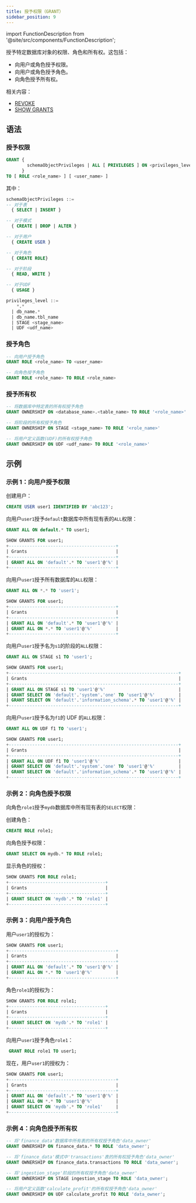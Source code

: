 ```yaml
---
title: 授予权限（GRANT）
sidebar_position: 9
---
```


import FunctionDescription from '@site/src/components/FunctionDescription';

<FunctionDescription description="Introduced or updated: v1.2.275"/>

授予特定数据库对象的权限、角色和所有权。这包括：

- 向用户或角色授予权限。
- 向用户或角色授予角色。
- 向角色授予所有权。

相关内容：

- [REVOKE](11-revoke.md)
- [SHOW GRANTS](22-show-grants.md)

## 语法

### 授予权限

```sql
GRANT {
        schemaObjectPrivileges | ALL [ PRIVILEGES ] ON <privileges_level>
      }
TO [ ROLE <role_name> ] [ <user_name> ]
```

其中：

```sql
schemaObjectPrivileges ::=
-- 对于表
  { SELECT | INSERT }

-- 对于模式
  { CREATE | DROP | ALTER }

-- 对于用户
  { CREATE USER }

-- 对于角色
  { CREATE ROLE}

-- 对于阶段
  { READ, WRITE }

-- 对于UDF
  { USAGE }
```

```sql
privileges_level ::=
    *.*
  | db_name.*
  | db_name.tbl_name
  | STAGE <stage_name>
  | UDF <udf_name>
```

### 授予角色

```sql
-- 向用户授予角色
GRANT ROLE <role_name> TO <user_name>

-- 向角色授予角色
GRANT ROLE <role_name> TO ROLE <role_name>
```

### 授予所有权

```sql
-- 将数据库中特定表的所有权授予角色
GRANT OWNERSHIP ON <database_name>.<table_name> TO ROLE '<role_name>'

-- 将阶段的所有权授予角色
GRANT OWNERSHIP ON STAGE <stage_name> TO ROLE '<role_name>'

-- 将用户定义函数(UDF)的所有权授予角色
GRANT OWNERSHIP ON UDF <udf_name> TO ROLE '<role_name>'
```

## 示例

### 示例 1：向用户授予权限

创建用户：

```sql
CREATE USER user1 IDENTIFIED BY 'abc123';
```

向用户`user1`授予`default`数据库中所有现有表的`ALL`权限：

```sql
GRANT ALL ON default.* TO user1;
```

```sql
SHOW GRANTS FOR user1;
+-----------------------------------------+
| Grants                                  |
+-----------------------------------------+
| GRANT ALL ON 'default'.* TO 'user1'@'%' |
+-----------------------------------------+
```

向用户`user1`授予所有数据库的`ALL`权限：

```sql
GRANT ALL ON *.* TO 'user1';
```

```sql
SHOW GRANTS FOR user1;
+-----------------------------------------+
| Grants                                  |
+-----------------------------------------+
| GRANT ALL ON 'default'.* TO 'user1'@'%' |
| GRANT ALL ON *.* TO 'user1'@'%'         |
+-----------------------------------------+
```

向用户`user1`授予名为`s1`的阶段的`ALL`权限：

```sql
GRANT ALL ON STAGE s1 TO 'user1';
```

```sql
SHOW GRANTS FOR user1;
+-----------------------------------------------------------------+
| Grants                                                          |
+-----------------------------------------------------------------+
| GRANT ALL ON STAGE s1 TO 'user1'@'%'                            |
| GRANT SELECT ON 'default'.'system'.'one' TO 'user1'@'%'         |
| GRANT SELECT ON 'default'.'information_schema'.* TO 'user1'@'%' |
+-----------------------------------------------------------------+
```

向用户`user1`授予名为`f1`的 UDF 的`ALL`权限：

```sql
GRANT ALL ON UDF f1 TO 'user1';
```

```sql
SHOW GRANTS FOR user1;
+-----------------------------------------------------------------+
| Grants                                                          |
+-----------------------------------------------------------------+
| GRANT ALL ON UDF f1 TO 'user1'@'%'                              |
| GRANT SELECT ON 'default'.'system'.'one' TO 'user1'@'%'         |
| GRANT SELECT ON 'default'.'information_schema'.* TO 'user1'@'%' |
+-----------------------------------------------------------------+
```

### 示例 2：向角色授予权限

向角色`role1`授予`mydb`数据库中所有现有表的`SELECT`权限：

创建角色：

```sql
CREATE ROLE role1;
```

向角色授予权限：

```sql
GRANT SELECT ON mydb.* TO ROLE role1;
```

显示角色的授权：

```sql
SHOW GRANTS FOR ROLE role1;
+-------------------------------------+
| Grants                              |
+-------------------------------------+
| GRANT SELECT ON 'mydb'.* TO 'role1' |
+-------------------------------------+
```

### 示例 3：向用户授予角色

用户`user1`的授权为：

```sql
SHOW GRANTS FOR user1;
+-----------------------------------------+
| Grants                                  |
+-----------------------------------------+
| GRANT ALL ON 'default'.* TO 'user1'@'%' |
| GRANT ALL ON *.* TO 'user1'@'%'         |
+-----------------------------------------+
```

角色`role1`的授权为：

```sql
SHOW GRANTS FOR ROLE role1;
+-------------------------------------+
| Grants                              |
+-------------------------------------+
| GRANT SELECT ON 'mydb'.* TO 'role1' |
+-------------------------------------+
```

向用户`user1`授予角色`role1`：

```sql
 GRANT ROLE role1 TO user1;
```

现在，用户`user1`的授权为：

```sql
SHOW GRANTS FOR user1;
+-----------------------------------------+
| Grants                                  |
+-----------------------------------------+
| GRANT ALL ON 'default'.* TO 'user1'@'%' |
| GRANT ALL ON *.* TO 'user1'@'%'         |
| GRANT SELECT ON 'mydb'.* TO 'role1'     |
+-----------------------------------------+
```

### 示例 4：向角色授予所有权

```sql
-- 将'finance_data'数据库中所有表的所有权授予角色'data_owner'
GRANT OWNERSHIP ON finance_data.* TO ROLE 'data_owner';

-- 将'finance_data'模式中'transactions'表的所有权授予角色'data_owner'
GRANT OWNERSHIP ON finance_data.transactions TO ROLE 'data_owner';

-- 将'ingestion_stage'阶段的所有权授予角色'data_owner'
GRANT OWNERSHIP ON STAGE ingestion_stage TO ROLE 'data_owner';

-- 将用户定义函数'calculate_profit'的所有权授予角色'data_owner'
GRANT OWNERSHIP ON UDF calculate_profit TO ROLE 'data_owner';
```
